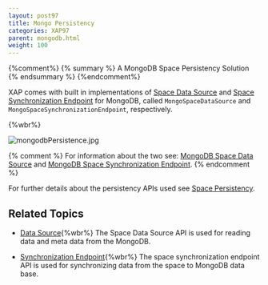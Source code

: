 ```yaml
---
layout: post97
title: Mongo Persistency
categories: XAP97
parent: mongodb.html
weight: 100
---
```



{%comment%}
{% summary %} A MongoDB Space Persistency Solution {% endsummary %}
{%endcomment%}


XAP comes with built in implementations of [Space Data Source](./space-data-source-api.html) and [Space Synchronization Endpoint](./space-synchronization-endpoint-api.html)
 for MongoDB, called `MongoSpaceDataSource` and `MongoSpaceSynchronizationEndpoint`, respectively.

{%wbr%}

![mongodbPersistence.jpg](/attachment_files/mongodbPersistence.jpg)


{% comment %}
For information about the two see: [MongoDB Space Data Source](./mongodb-space-data-source.html) and [MongoDB Space Synchronization Endpoint](./mongodb-space-synchronization-endpoint.html).
{% endcomment %}

For further details about the persistency APIs used see [Space Persistency](./space-persistency.html).


## Related Topics

- [Data Source](./mongodb-space-data-source.html){%wbr%}
The Space Data Source API is used for reading data and meta data from the MongoDB.

- [Synchronization Endpoint](./mongodb-space-synchronization-endpoint.html){%wbr%}
The space synchronization endpoint API is used for synchronizing data from the space to MongoDB data base.
